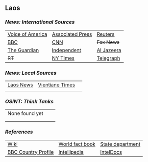 ## Laos ##

### _News: International Sources_ ###
|   |   |   |
| --- | --- | --- |
| [Voice of America](https://www.voanews.com/search?search_api_fulltext=Laos&type=1&sort_by=publication_time) | [Associated Press](https://apnews.com/Laos) | [Reuters](https://www.reuters.com/search/news?sortBy=&dateRange=&blob=laos) |
| [BBC](https://www.bbc.com/news/topics/c302m85q5jjt/laos) | [CNN](https://www.cnn.com/search/?q=Laos&size=10&type=article) | ~~Fox News~~ |
| [The Guardian](https://www.theguardian.com/world/laos)  | [Independent](https://www.independent.co.uk/topic/laos) | [Al Jazeera](https://www.aljazeera.com/topics/country/laos.html) |
| ~~RT~~ | [NY Times](https://www.nytimes.com/topic/destination/laos) | [Telegraph](https://www.telegraph.co.uk/laos/) |

### _News: Local Sources_ ###
|   |   |   |
| --- | --- | --- |
| [Laos News](https://www.laosnews.net/) | [Vientiane Times](http://www.vientianetimes.com/Headlines.html) |  |
|  |  |  |

### _OSINT: Think Tanks_ ###
|  |  |  |
| --- | --- | --- |
| None found yet []() | []() | []() |
| []() | []() | []() |
| []() | []() | []() |


### _References_ ###
|   |   |   |
| --- | --- | --- |
| [Wiki](https://en.wikipedia.org/wiki/Laos) | [World fact book](https://www.cia.gov/library/publications/the-world-factbook/geos/la.html) | [State department](https://www.state.gov/countries-areas/laos/) |
| [BBC Country Profile](https://www.bbc.co.uk/news/world-asia-pacific-15351898) | [Intellipedia](https://intellipedia.intelink.gov/wiki/Laos) | [IntelDocs](https://inteldocs.intelink.gov/search/folder?q=Laos) |
